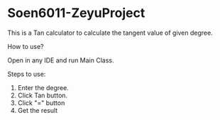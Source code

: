 # Soen6011-ZeyuProject
This is a Tan calculator to calculate the tangent value of given degree.

How to use?

Open in any IDE and run Main Class.

Steps to use:
  1. Enter the degree.
  2. Click Tan button.
  3. Click "=" button
  4. Get the result
